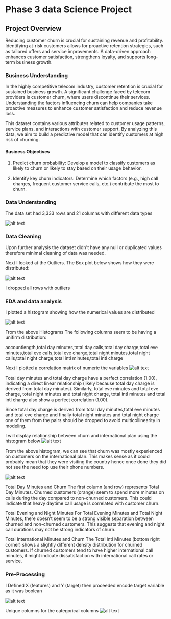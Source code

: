 # Phase 3 data Science Project



## Project Overview 

Reducing customer churn is crucial for sustaining revenue and profitability. Identifying at-risk customers allows for proactive retention strategies, such as tailored offers and service improvements. A data-driven approach enhances customer satisfaction, strengthens loyalty, and supports long-term business growth.

### Business Understanding

In the highly competitive telecom industry, customer retention is crucial for sustained business growth. A significant challenge faced by telecom providers is customer churn, where users discontinue their services. Understanding the factors influencing churn can help companies take proactive measures to enhance customer satisfaction and reduce revenue loss.

This dataset contains various attributes related to customer usage patterns, service plans, and interactions with customer support. By analyzing this data, we aim to build a predictive model that can identify customers at high risk of churning.

#### Business Objectives
 1. Predict churn probability: Develop a model to classify customers as likely to churn or likely to stay based on their usage behavior.

 2. Identify key churn indicators: Determine which factors (e.g., high call charges, frequent customer service calls, etc.) contribute the most to churn.



### Data Understanding

The data set had 3,333 rows and 21 columns with different data types

![alt text](https://github.com/Thazes/Phase3Project/blob/main/photos/datatypes.png)


### Data Cleaning

Upon further analysis the dataset didn't have any null or duplicated values therefore minimal cleaning of data was needed.

Next I looked at the Outliers. The Box plot below shows how they were distributed:

![alt text](https://github.com/Thazes/Phase3Project/blob/main/photos/box%20plot%20showing%20outliers.png)

I dropped all rows with outliers

### EDA and data analysis
I plotted a histogram showing how the numerical values are distributed

![alt text](https://github.com/Thazes/Phase3Project/blob/main/photos/Histogram%20Numerical%20Columns.png)

From the above Histograms The following columns seem to be having a unifirm distribution:

accountlength,total day minutes,total day calls,total day charge,total eve minutes,total eve calls,total eve charge,total night minutes,total night calls,total night charge,total intl minutes,total intl charge

Next I plotted a correlation matrix of numeric the variables 
![alt text](https://github.com/Thazes/Phase3Project/blob/main/photos/correlationmatricnumeric.png)

Total day minutes and total day charge have a perfect correlation (1.00), indicating a direct linear relationship (likely because total day charge is derived from total day minutes). Similarly, total eve minutes and total eve charge, total night minutes and total night charge, total intl minutes and total intl charge also show a perfect correlation (1.00).

Since total day charge is derived from total day minutes,total eve minutes and total eve charge and finally total night minutes and total night charge one of them from the pairs should be dropped to avoid multicollinearity in modeling.

I will display relationship between churn and international plan using the histogram below
![alt text](https://github.com/Thazes/Phase3Project/blob/main/photos/histogramchurnvsinternationalplan.png)

From the above histogram, we can see that churn was mostly experienced on customers on the international plan. This makes sense as it could probably mean that they were visiting the country hence once done they did not see the need top use their phone numbers.

![alt text](https://github.com/Thazes/Phase3Project/blob/main/photos/pairplot_multiple_variables.png)

Total Day Minutes and Churn
The first column (and row) represents Total Day Minutes. Churned customers (orange) seem to spend more minutes on calls during the day compared to non-churned customers. This could indicate that heavy daytime call usage is correlated with customer churn.

Total Evening and Night Minutes
For Total Evening Minutes and Total Night Minutes, there doesn’t seem to be a strong visible separation between churned and non-churned customers. This suggests that evening and night call durations may not be strong indicators of churn.

Total International Minutes and Churn
The Total Intl Minutes (bottom right corner) shows a slightly different density distribution for churned customers. If churned customers tend to have higher international call minutes, it might indicate dissatisfaction with international call rates or service.


### Pre-Processing
I Defined  X (features) and Y (target) then proceeded encode target variable as it was boolean

![alt text](https://github.com/Thazes/Phase3Project/blob/main/photos/Separating%20XandY.png)

Unique columns for the categorical columns
![alt text](https://github.com/Thazes/Phase3Project/blob/main/photos/Separating%20XandY.png)



